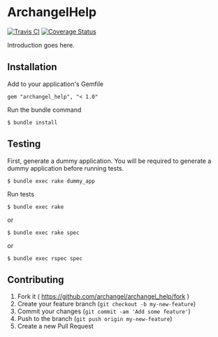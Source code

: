 # ArchangelHelp

[![Travis CI](https://travis-ci.org/archangel/archangel_help.svg?branch=master)](https://travis-ci.org/archangel/archangel_help)
[![Coverage Status](https://coveralls.io/repos/github/archangel/archangel_help/badge.svg?branch=master)](https://coveralls.io/github/archangel/archangel_help?branch=master)

Introduction goes here.

## Installation

Add to your application's Gemfile

```
gem "archangel_help", "< 1.0"
```

Run the bundle command

```
$ bundle install
```

## Testing

First, generate a dummy application. You will be required to generate a dummy application before running tests.

```
$ bundle exec rake dummy_app
```

Run tests

```
$ bundle exec rake
```

or

```
$ bundle exec rake spec
```

or

```
$ bundle exec rspec spec
```

## Contributing

1. Fork it ( https://github.com/archangel/archangel_help/fork )
2. Create your feature branch (`git checkout -b my-new-feature`)
3. Commit your changes (`git commit -am 'Add some feature'`)
4. Push to the branch (`git push origin my-new-feature`)
5. Create a new Pull Request
